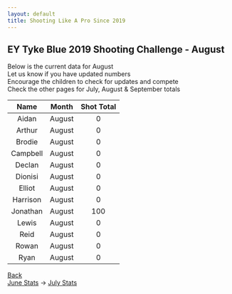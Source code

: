 ```yaml
---
layout: default
title: Shooting Like A Pro Since 2019
---
```


## EY Tyke Blue 2019 Shooting Challenge - August

Below is the current data for August  
Let us know if you have updated numbers  
Encourage the children to check for updates and compete  
Check the other pages for July, August & September totals  


| Name     | Month | Shot Total |
|:--------:|:-----:|:----------:|
| Aidan    | August  | 0        |
| Arthur   | August  | 0        |
| Brodie   | August  | 0      |
| Campbell | August  | 0       |
| Declan   | August  | 0          |
| Dionisi  | August  | 0          |
| Elliot   | August  | 0      |
| Harrison | August  | 0        |
| Jonathan | August  | 100       |
| Lewis    | August  | 0          |
| Reid     | August  | 0          |
| Rowan    | August  | 0          |
| Ryan     | August  | 0        |

[Back](./)  
[June Stats](./june.html) -> [July Stats](./july.html)
